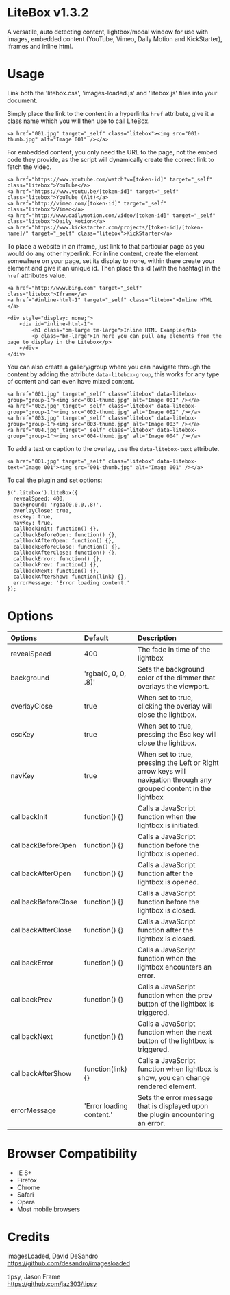 LiteBox v1.3.2
==============

A versatile, auto detecting content, lightbox/modal window for use with images, embedded content (YouTube, Vimeo, Daily Motion and KickStarter), iframes and inline html.

Usage
=====

Link both the 'litebox.css', 'images-loaded.js' and 'litebox.js' files into your document.

Simply place the link to the content in a hyperlinks `href` attribute, give it a class name which you will then use to call LiteBox.

```
<a href="001.jpg" target="_self" class="litebox"><img src="001-thumb.jpg" alt="Image 001" /></a>
```

For embedded content, you only need the URL to the page, not the embed code they provide, as the script will dynamically create the correct link to fetch the video.

```
<a href="https://www.youtube.com/watch?v=[token-id]" target="_self" class="litebox">YouTube</a>
<a href="https://www.youtu.be/[token-id]" target="_self" class="litebox">YouTube (Alt)</a>
<a href="http://vimeo.com/[token-id]" target="_self" class="litebox">Vimeo</a>
<a href="http://www.dailymotion.com/video/[token-id]" target="_self" class="litebox">Daily Motion</a>
<a href="https://www.kickstarter.com/projects/[token-id]/[token-name]/" target="_self" class="litebox">KickStarter</a>
```

To place a website in an iframe, just link to that particular page as you would do any other hyperlink.
For inline content, create the element somewhere on your page, set its display to none, within there create your element and give it an unique id. Then place this id (with the hashtag) in the `href` attributes value.

```
<a href="http://www.bing.com" target="_self" class="litebox">Iframe</a>
<a href="#inline-html-1" target="_self" class="litebox">Inline HTML </a>

<div style="display: none;">
	<div id="inline-html-1">
		<h1 class="bm-large tm-large">Inline HTML Example</h1>
		<p class="bm-large">In here you can pull any elements from the page to display in the Litebox</p>
	</div>
</div>
```

You can also create a gallery/group where you can navigate through the content by adding the attribute `data-litebox-group`, this works for any type of content and can even have mixed content.

```
<a href="001.jpg" target="_self" class="litebox" data-litebox-group="group-1"><img src="001-thumb.jpg" alt="Image 001" /></a>
<a href="002.jpg" target="_self" class="litebox" data-litebox-group="group-1"><img src="002-thumb.jpg" alt="Image 002" /></a>
<a href="003.jpg" target="_self" class="litebox" data-litebox-group="group-1"><img src="003-thumb.jpg" alt="Image 003" /></a>
<a href="004.jpg" target="_self" class="litebox" data-litebox-group="group-1"><img src="004-thumb.jpg" alt="Image 004" /></a>
```

To add a text or caption to the overlay, use the `data-litebox-text` attribute.

```
<a href="001.jpg" target="_self" class="litebox" data-litebox-text="Image 001"><img src="001-thumb.jpg" alt="Image 001" /></a>
```

To call the plugin and set options:

```
$('.litebox').liteBox({
  revealSpeed: 400,
  background: 'rgba(0,0,0,.8)',
  overlayClose: true,
  escKey: true,
  navKey: true,
  callbackInit: function() {},
  callbackBeforeOpen: function() {},
  callbackAfterOpen: function() {},
  callbackBeforeClose: function() {},
  callbackAfterClose: function() {},
  callbackError: function() {},
  callbackPrev: function() {},
  callbackNext: function() {},
  callbackAfterShow: function(link) {},
  errorMessage: 'Error loading content.'
});
```


Options
=======

| Options             | Default                  | Description |
|:--------------------|:-------------------------|:------------|
| revealSpeed         | 400                      | The fade in time of the lightbox |
| background          | 'rgba(0, 0, 0, .8)'      | Sets the background color of the dimmer that overlays the viewport. |
| overlayClose        | true                     | When set to true, clicking the overlay will close the lightbox. |
| escKey              | true                     | When set to true, pressing the Esc key will close the lightbox. |
| navKey              | true                     | When set to true, pressing the Left or Right arrow keys will navigation through any grouped content in the lightbox |
| callbackInit        | function() {}            | Calls a JavaScript function when the lightbox is initiated. |
| callbackBeforeOpen  | function() {}            | Calls a JavaScript function before the lightbox is opened. |
| callbackAfterOpen   | function() {}            | Calls a JavaScript function after the lightbox is opened. |
| callbackBeforeClose | function() {}            | Calls a JavaScript function before the lightbox is closed. |
| callbackAfterClose  | function() {}            | Calls a JavaScript function after the lightbox is closed. |
| callbackError       | function() {}            | Calls a JavaScript function when the lightbox encounters an error. |
| callbackPrev        | function() {}            | Calls a JavaScript function when the prev button of the lightbox is triggered. |
| callbackNext        | function() {}            | Calls a JavaScript function when the next button of the lightbox is triggered. |
| callbackAfterShow   | function(link) {}        | Calls a JavaScript function when lightbox is show, you can change rendered element. |
| errorMessage        | 'Error loading content.' | Sets the error message that is displayed upon the plugin encountering an error. |


Browser Compatibility
=====================

<ul>
  <li>IE 8+</li>
  <li>Firefox</li>
  <li>Chrome</li>
  <li>Safari</li>
  <li>Opera</li>
  <li>Most mobile browsers</li>
</ul>

Credits
======

imagesLoaded, David DeSandro<br />
https://github.com/desandro/imagesloaded

tipsy, Jason Frame<br />
https://github.com/jaz303/tipsy
